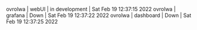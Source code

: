 ovrolwa | webUI | in development | Sat Feb 19 12:37:15 2022
ovrolwa | grafana | Down | Sat Feb 19 12:37:22 2022
ovrolwa | dashboard | Down | Sat Feb 19 12:37:25 2022
